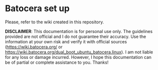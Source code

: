 # Batocera set up 


Please, refer to the wiki created in this repository.

**DISCLAIMER**: This documentation is for personal use only. The guidelines provided are not official and I do not guarantee their accuracy. Use the information at your own risk and verify it with official sources (https://wiki.batocera.org/ or https://wiki.batocera.org/dual_boot_ubuntu_batocera.linux). I am not liable for any loss or damage incurred. However, I hope this documentation can be of partial or complete assistance to you. Thanks!
